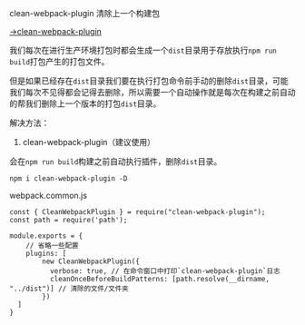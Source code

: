 clean-webpack-plugin 清除上一个构建包

[->clean-webpack-plugin](https://github.com/johnagan/clean-webpack-plugin)

我们每次在进行生产环境打包时都会生成一个`dist`目录用于存放执行`npm run build`打包产生的打包文件。

但是如果已经存在`dist`目录我们要在执行打包命令前手动的删除`dist`目录，可能我们每次不见得都会记得去删除，所以需要一个自动操作就是每次在构建之前自动的帮我们删除上一个版本的打包`dist`目录。


解决方法：

1. clean-webpack-plugin（建议使用）

会在`npm run build`构建之前自动执行插件，删除`dist`目录。

```
npm i clean-webpack-plugin -D
```

webpack.common.js

```
const { CleanWebpackPlugin } = require("clean-webpack-plugin");
const path = require('path');

module.exports = {
    // 省略一些配置
    plugins: [
        new CleanWebpackPlugin({
          verbose: true, // 在命令窗口中打印`clean-webpack-plugin`日志
          cleanOnceBeforeBuildPatterns: [path.resolve(__dirname, "../dist")] // 清除的文件/文件夹
        })
  ]
}
```
